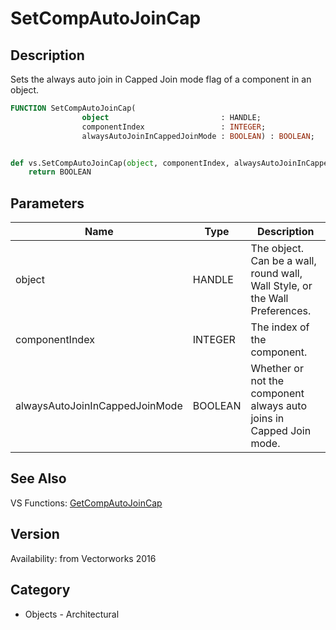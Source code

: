 # SetCompAutoJoinCap

## Description
Sets the always auto join in Capped Join mode flag of a component in an object.

```pascal
FUNCTION SetCompAutoJoinCap(
				object                         : HANDLE;
				componentIndex                 : INTEGER;
				alwaysAutoJoinInCappedJoinMode : BOOLEAN) : BOOLEAN;
```

```python

def vs.SetCompAutoJoinCap(object, componentIndex, alwaysAutoJoinInCappedJoinMode):
    return BOOLEAN
```

## Parameters
|Name|Type|Description|
|---|---|---|
|object|HANDLE|The object. Can be a wall, round wall, Wall Style, or the Wall Preferences.|
|componentIndex|INTEGER|The index of the component.|
|alwaysAutoJoinInCappedJoinMode|BOOLEAN|Whether or not the component always auto joins in Capped Join mode.|

## See Also
VS Functions:
[GetCompAutoJoinCap](GetCompAutoJoinCap.md)

## Version
Availability: from Vectorworks 2016
## Category
* Objects - Architectural

